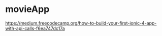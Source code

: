 # movieApp
https://medium.freecodecamp.org/how-to-build-your-first-ionic-4-app-with-api-calls-f6ea747dc17a
